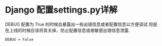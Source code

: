 # Django 配置settings.py详解


DEBUG 配置为 True 的时候会暴露出一些出错信息或者配置信息以方便调试.但是在上线的时候应该将其关掉，防止配置信息或者敏感出错信息泄露.

```
DEBUG = False

```

